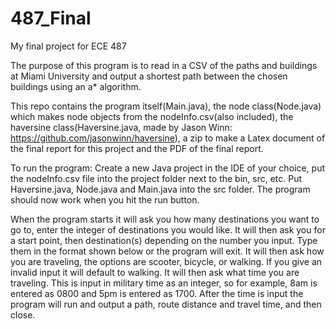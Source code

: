 # 487_Final
My final project for ECE 487

The purpose of this program is to read in a CSV of the paths and buildings at Miami University and output a shortest path between the chosen buildings using an a* algorithm.

This repo contains the program itself(Main.java), the node class(Node.java) which makes node objects from the nodeInfo.csv(also included), the haversine class(Haversine.java, made by Jason Winn: https://github.com/jasonwinn/haversine), a zip to make a Latex document of the final report for this project and the PDF of the final report.

To run the program: Create a new Java project in the IDE of your choice, put the nodeInfo.csv file into the project folder next to the bin, src, etc. Put Haversine.java, Node.java and Main.java into the src folder. The program should now work when you hit the run button.

When the program starts it will ask you how many destinations you want to go to, enter the integer of destinations you would like. It will then ask you for a start point, then destination(s) depending on the number you input. Type them in the format shown below or the program will exit. It will then ask how you are traveling, the options are scooter, bicycle, or walking. If you give an invalid input it will default to walking. It will then ask what time you are traveling. This is input in military time as an integer, so for example, 8am is entered as 0800 and 5pm is entered as 1700. After the time is input the program will run and output a path, route distance and travel time, and then close.
